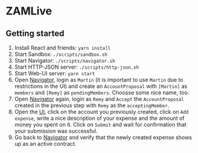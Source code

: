 # ZAMLive

## Getting started

1. Install React and friends: `yarn install`
1. Start Sandbox: `./scripts/sandbox.sh`
1. Start Navigator: `./scripts/navigator.sh`
1. Start HTTP-JSON server: `./scripts/http-json.sh`
1. Start Web-UI server: `yarn start`
1. Open [Navigator](http://localhost:7500/), login as `Martin` (it is important to use `Martin` due to restrictions in the UI) and create an `AccountProposal` with `[Martin]` as `members` and `[Remy]` as `pendingMembers`. Choosse some nice name, too.
1. Open [Navigator](http://localhost:7500/) again, login as `Remy` and `Accept` the `AccountProposal` created in the previous step with `Remy` as the `acceptingMember`.
1. Open the [UI](http://localhost:3000/), click on the account you previously created, click on `Add expense`, write a nice description of your expense and the amount of money you spent on it. Click on `Submit` and wait for confirmation that your submission was successful.
1. Go back to [Navigator](http://localhost:7500/contracts/) and verify that the newly created expense shows up as an active contract.
